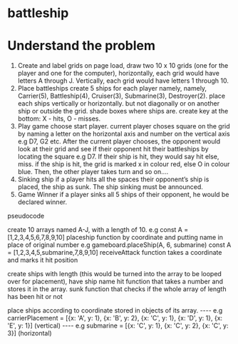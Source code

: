 # battleship

# Understand the problem

1. Create and label grids
   on page load, draw two 10 x 10 grids (one for the player and one for the computer), horizontally,
   each grid would have letters A through J. Vertically, each grid would have letters 1 through 10.
2. Place battleships
   create 5 ships for each player namely, namely, Carrier(5), Battleship(4), Cruiser(3), Submarine(3),
   Destroyer(2). place each ships vertically or horizontally. but not diagonally or on another ship or
   outside the grid. shade boxes where ships are. create key at the bottom: X - hits, O - misses.
3. Play game
   choose start player. current player choses square on the grid by naming a letter on the horizontal
   axis and number on the vertical axis e.g D7, G2 etc. After the current player chooses, the opponent
   would look at their grid and see if their opponent hit their battleships by locating the square e.g D7.
   If their ship is hit, they would say hit else, miss. if the ship is hit, the grid is marked x in colour
   red, else O in colour blue. Then, the other player takes turn and so on….
4. Sinking ship
   if a player hits all the spaces their opponent’s ship is placed, the ship as sunk. The ship sinking must
   be announced.
5. Game Winner
   if a player sinks all 5 ships of their opponent, he would be declared winner.

pseudocode

<!-- create gameboard -->

create 10 arrays named A-J, with a length of 10.
e.g const A = [1,2,3,4,5,6,7,8,9,10]
placeship function by coordinate and putting name in place of original number
e.g gameboard.placeShip(A, 6, submarine) const A = [1,2,3,4,5,submarine,7,8,9,10]
receiveAttack function takes a coordinate and marks it hit position

<!-- create ship -->

create ships with length (this would be turned into the array to be looped over for placement),
have ship name
hit function that takes a number and stores it in the array.
sunk function that checks if the whole array of length has been hit or not

<!-- store ship placement -->

place ships according to coordinate stored in objects of its array.
---- e.g carrierPlacement = [{x: 'A', y: 1}, {x: 'B', y: 2}, {x: 'C', y: 1}, {x: 'D', y: 1}, {x: 'E', y: 1}] (vertical)
---- e.g submarine = [{x: 'C', y: 1}, {x: 'C', y: 2}, {x: 'C', y: 3}] (horizontal)
